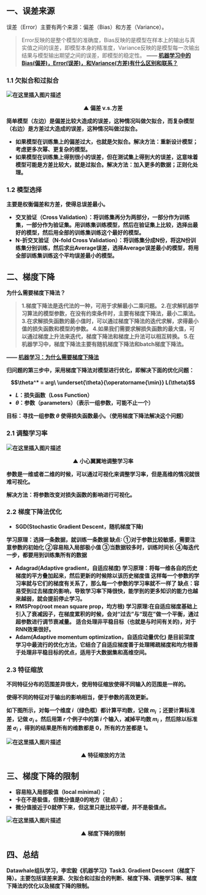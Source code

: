 ## 一、误差来源
误差（Error）主要有两个来源：偏差（Bias）和方差（Variance）。

>Error反映的是整个模型的准确度，Bias反映的是模型在样本上的输出与真实值之间的误差，即模型本身的精准度，Variance反映的是模型每一次输出结果与模型输出期望之间的误差，即模型的稳定性。
><b>
>—— [机器学习中的Bias(偏差)，Error(误差)，和Variance(方差)有什么区别和联系？](https://www.zhihu.com/question/27068705)
  
 
### 1.1 欠拟合和过拟合

![在这里插入图片描述](https://img-blog.csdnimg.cn/fce87e1c9a25467fbc1edad24c1c403f.png)
  
<p align="center">▲ 偏差 v.s.方差</center>



简单模型（左边）是偏差比较大造成的误差，这种情况叫做欠拟合，而复杂模型（右边）是方差过大造成的误差，这种情况叫做过拟合。

- 如果模型在训练集上的偏差过大，也就是欠拟合。解决方法：重新设计模型；考虑更多次幂、更复杂的模型。
- 如果模型在训练集上得到很小的误差，但在测试集上得到大的误差，这意味着模型可能是方差比较大，就是过拟合。解决方法：加入更多的数据；正则化处理。

### 1.2 模型选择
主要是权衡偏差和方差，使得总误差最小。
- 交叉验证（Cross Validation）：将训练集再分为两部分，一部分作为训练集，一部分作为验证集。用训练集训练模型，然后在验证集上比较，选择出最好的模型，然后用全部的训练集训练这个最好的模型。
- N-折交叉验证（N-fold Cross Validation）：将训练集分成N份，将这N份训练集分别训练，然后求出Average误差，选择Average误差最小的模型，将用全部训练集训练这个平均误差最小的模型。

## 二、梯度下降
为什么需要梯度下降法？

>1.梯度下降法是迭代法的一种，可用于求解最小二乘问题。
2.在求解机器学习算法的模型参数，在没有约束条件时，主要有梯度下降法，最小二乘法。
3.在求解损失函数的最小值时，可以通过梯度下降法的迭代求解，求得最小值的损失函数和模型的参数。
4.如果我们需要求解损失函数的最大值，可以通过梯度上升法来迭代，梯度下降法和梯度上升法可以相互转换。
5.在机器学习中，梯度下降法主要有随机梯度下降法和batch梯度下降法。

—— [机器学习：为什么需要梯度下降法](https://blog.csdn.net/qq_18555105/article/details/123962865)

归问题的第三步中，采用梯度下降法对模型进行优化，即解决下面的优化问题：

$$\theta^* = arg\ \underset{\theta}{\operatorname{\min}} L(\theta)$$

- $L$：损失函数（Loss Function）
- $\theta$：参数（parameters）（表示一组参数，可能不止一个）

目标：寻找一组参数 $\theta$ 使得损失函数最小。（使用梯度下降法解决这个问题）


### 2.1 调整学习率

![在这里插入图片描述](https://img-blog.csdnimg.cn/75eeaf8b5fd24e05875c9327c3164a70.png)
<p align="center">▲ 小心翼翼地调整学习率 </center>

参数是一维或者二维的时候，可以通过可视化来调整学习率，但是高维的情况就很难可视化。

解决方法：将参数改变对损失函数的影响进行可视化。

### 2.2 梯度下降法优化

- **SGD(Stochastic Gradient Descent，随机梯度下降)**

学习原理：选择一条数据，就训练一条数据
缺点∶
①对于参数比较敏感，需要注意参数的初始化
②容易陷入局部极小值
③当数据较多时，训练时间长
④每迭代一步，都要用到训练集所有的数据
- **Adagrad(Adaptive gradient，自适应梯度)**
学习原理：将每一维各自的历史梯度的平方叠加起来，然后更新的时候除以该历史梯度值
这样每一个参数的学习率就与它们的梯度有关系了，那么每一个参数的学习率就不一样了
缺点：容易受到过去梯度的影响，导致学习率下降很快，能学到的更多知识的能力也越来越弱，就会提前停止学习。
- **RMSProp(root mean square prop，均方根)**
学习原理∶在自适应梯度基础上引入了衰减因子，在梯度累积的时候，会对“过去”与“现在”做一个平衡，通过超参数进行调节衰减量。
适合处理非平稳目标（也就是与时间有关的)，对于RNN效果很好。
- **Adam(Adaptive momentum optimization，自适应动量优化)**
是目前深度学习中最流行的优化方法，它结合了自适应梯度善于**处理稀疏梯度**和均方根**善于处理非平稳目标**的优点，适用于大数据集和高维空间。

### 2.3 特征缩放
不同特征分布的范围差异很大，使用特征缩放使得不同输入的范围是一样的。

使得不同的特征对于输出的影响相当，便于参数的高效更新。

如下图所示，对每一个维度 $i$（绿色框）都计算平均数，记做 $m_i$ ；还要计算标准差，记做 $\sigma _i$  。然后用第 $r$ 个例子中的第 $i$ 个输入，减掉平均数 $m_i$ ，然后除以标准差 $\sigma _i$ ，得到的结果是所有的维数都是 0，所有的方差都是 1。

![在这里插入图片描述](https://img-blog.csdnimg.cn/3f042fcd2f914fe4a4f92d096ffb40bc.png)
<p align="center">▲ 特征缩放的方法 </center>

## 三、梯度下降的限制
- 容易陷入局部极值（local minimal）；
- 卡在不是极值，但微分值是0的地方（驻点）；
- 微分值接近于0就停下来，但这里只是比较平缓，并不是极值点。

![在这里插入图片描述](https://img-blog.csdnimg.cn/6bfec53ff4ab48689c612dbed24fe9f3.png)
<p align="center">▲ 梯度下降的限制 </center>

## 四、总结
Datawhale组队学习，李宏毅《机器学习》Task3. Gradient Descent（梯度下降）。主要包括误差来源、欠拟合和过拟合的判断、梯度下降、调整学习率、梯度下降法的优化以及梯度下降的限制。

